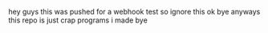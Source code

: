 hey guys this was pushed for a webhook test so ignore this ok bye
anyways this repo is just crap programs i made
bye
